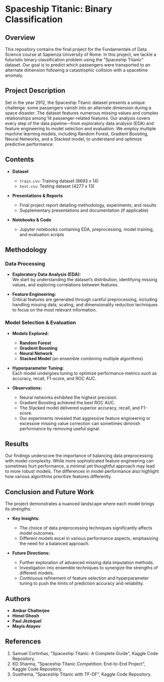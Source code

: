 # Spaceship Titanic: Binary Classification

## Overview

This repository contains the final project for the Fundamentals of Data Science course at Sapienza University of Rome. In this project, we tackle a futuristic binary classification problem using the "Spaceship Titanic" dataset. Our goal is to predict which passengers were transported to an alternate dimension following a catastrophic collision with a spacetime anomaly.

## Project Description

Set in the year 2912, the Spaceship Titanic dataset presents a unique challenge: some passengers vanish into an alternate dimension during a space disaster. The dataset features numerous missing values and complex relationships among 14 passenger-related features. Our analysis covers every step of the data pipeline—from exploratory data analysis (EDA) and feature engineering to model selection and evaluation. We employ multiple machine learning models, including Random Forest, Gradient Boosting, Neural Networks, and a Stacked model, to understand and optimize predictive performance.

## Contents

- **Dataset**  
  - `train.csv`: Training dataset (8693 x 14)  
  - `test.csv`: Testing dataset (4277 x 13)

- **Presentations & Reports**  
  - Final project report detailing methodology, experiments, and results  
  - Supplementary presentations and documentation (if applicable)

- **Notebooks & Code**  
  - Jupyter notebooks containing EDA, preprocessing, model training, and evaluation scripts

## Methodology

### Data Processing
- **Exploratory Data Analysis (EDA):**  
  We start by understanding the dataset’s distribution, identifying missing values, and exploring correlations between features.

- **Feature Engineering:**  
  Critical features are generated through careful preprocessing, including handling missing data, scaling, and dimensionality reduction techniques to focus on the most relevant information.

### Model Selection & Evaluation
- **Models Explored:**  
  - **Random Forest**  
  - **Gradient Boosting**  
  - **Neural Network**  
  - **Stacked Model** (an ensemble combining multiple algorithms)

- **Hyperparameter Tuning:**  
  Each model undergoes tuning to optimize performance metrics such as accuracy, recall, F1-score, and ROC AUC.

- **Observations:**  
  - Neural networks exhibited the highest precision.
  - Gradient Boosting achieved the best ROC AUC.
  - The Stacked model delivered superior accuracy, recall, and F1-score.
  - Our experiments revealed that aggressive feature engineering or excessive missing value correction can sometimes diminish performance by removing useful signal.

## Results

Our findings underscore the importance of balancing data preprocessing with model complexity. While more sophisticated feature engineering can sometimes hurt performance, a minimal yet thoughtful approach may lead to more robust models. The differences in model performance also highlight how various algorithms prioritize features differently.

## Conclusion and Future Work

The project demonstrates a nuanced landscape where each model brings its strengths:
- **Key Insights:**  
  - The choice of data preprocessing techniques significantly affects model outcomes.
  - Different models excel in various performance aspects, emphasizing the need for a balanced approach.

- **Future Directions:**  
  - Further exploration of advanced missing data imputation methods.
  - Investigation into ensemble techniques to synergize the strengths of different models.
  - Continuous refinement of feature selection and hyperparameter tuning to push the limits of prediction accuracy and reliability.

## Authors

- **Ambar Chatterjee**
- **Himel Ghosh**
- **Paul Jèzèquel**
- **Mayis Atayev**

## References

1. Samuel Cortinhas, "Spaceship Titanic: A Complete Guide", Kaggle Code Repository.
2. KD Sharma, "Spaceship Titanic Competition: End-to-End Project", Kaggle Code Repository.
3. Gusthema, "Spaceship Titanic with TF-DF", Kaggle Code Repository.
